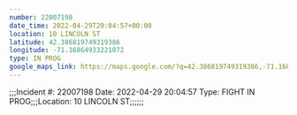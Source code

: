 ```yaml
---
number: 22007198
date_time: 2022-04-29T20:04:57+00:00
location: 10 LINCOLN ST
latitude: 42.386819749319386
longitude: -71.16864933221072
type: IN PROG
google_maps_link: https://maps.google.com/?q=42.386819749319386,-71.16864933221072
---
```


;;;Incident #: 22007198  Date: 2022-04-29 20:04:57   Type: FIGHT IN PROG;;;Location: 10 LINCOLN ST;;;;;;
